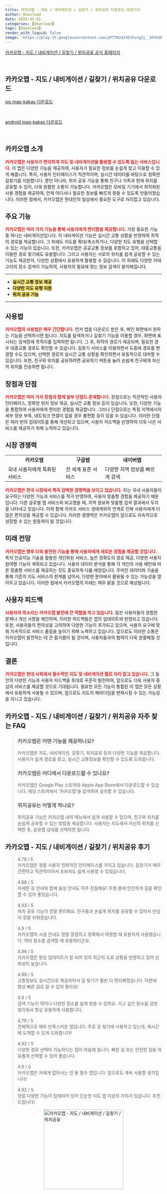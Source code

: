 ```yaml
---
title: 카카오맵 - 지도 / 내비게이션 / 길찾기 / 위치공유 다운로드 바로가기
author: Download
date: 2025-02-01
categories: [Download]
tags: [Download]
render_with_liquid: false
image: 'https://play-lh.googleusercontent.com/pPTTNz433EYFurg2j__bFU5ONdMoU_bs_-yS2JLZriua3iHrksGP6XBPF5VtDPlpGcW4=s256-rw'
---
```

<p><a class='click-button' title='카카오맵 - 지도 / 내비게이션 / 길찾기 / 위치공유' href='https://map.kakao.com/?nil_profile=title&nil_src=local' rel='nofollow'>카카오맵 - 지도 / 내비게이션 / 길찾기 / 위치공유 공식 홈페이지</a></p><br>
<h2 id='카카오맵 - 지도 / 내비게이션 / 길찾기 / 위치공유_다운로드'>카카오맵 - 지도 / 내비게이션 / 길찾기 / 위치공유 다운로드</h2>
<p><a class="click-button ios" title="map-kakao 다운로드" href="https://apps.apple.com/kr/app/%EC%B9%B4%EC%B9%B4%EC%98%A4%EB%A7%B5-%EB%8C%80%ED%95%9C%EB%AF%BC%EA%B5%AD-no-1-%EC%A7%80%EB%8F%84%EC%95%B1/id304608425" rel="nofollow">ios map-kakao 다운로드</a></p><br>
<p><a class="click-button android" title="map-kakao 다운로드" href="https://play.google.comhttps://play.google.com/store/apps/details?id=net.daum.android.map" rel="nofollow">android map-kakao 다운로드</a></p><br>


<h2 id='카카오맵 소개'>카카오맵 소개</h2>

<p><b><span style="color: #ee2323;">카카오맵은 사용자가 편리하게 지도 및 내비게이션을 활용할 수 있도록 돕는 서비스입니다.</span></b> 이 앱은 다양한 기능을 제공하여, 사용자가 필요한 정보를 손쉽게 찾고 이용할 수 있게 해줍니다. 특히, 사용자 인터페이스가 직관적이며, 실시간 데이터를 바탕으로 정확한 길찾기를 지원합니다. 뿐만 아니라, 위치 공유 기능을 통해 친구나 가족과 현재 위치를 공유할 수 있어, 더욱 원활한 소통이 가능합니다. 카카오맵은 모바일 기기에서 최적화된 사용 경험을 제공하여, 언제 어디서나 필요한 정보를 빠르게 찾을 수 있도록 만들어졌습니다. 이러한 점에서, 카카오맵은 현대인의 일상에서 중요한 도구로 자리잡고 있습니다.</p>

<h2 id='주요 기능'>주요 기능</h2>

<p><b><span style="color: #ee2323;">카카오맵은 여러 가지 기능을 통해 사용자에게 편리함을 제공합니다.</span></b> 가장 중요한 기능 중 하나는 내비게이션입니다. 이 내비게이션 기능은 실시간 교통 상황을 반영하여 최적의 경로를 제공합니다. 그 외에도 지도를 확대/축소하거나, 다양한 지도 유형을 선택할 수 있는 기능이 있습니다. 또한, 카카오맵은 공공교통 정보를 포함하고 있어, 대중교통을 이용한 경로 찾기에도 유용합니다. 그리고 사용자는 서로의 위치를 쉽게 공유할 수 있는 기능도 제공받아, 다양한 상황에서 유용하게 활용할 수 있습니다. 이 외에도 다양한 카테고리의 장소 검색이 가능하여, 사용자의 필요에 맞는 정보 검색이 용이해집니다.</p>

<hr />

<ul>
    <li><b><span style="background-color: #ffe066;">실시간 교통 정보 제공</span></b></li>
    <li><b><span style="background-color: #ffe066;">다양한 지도 유형 지원</span></b></li>
    <li><b><span style="background-color: #ffe066;">위치 공유 기능</span></b></li>
</ul>

<hr />

<h2 id='사용법'>사용법</h2>

<p><b><span style="color: #ee2323;">카카오맵의 사용법은 매우 간단합니다.</span></b> 먼저 앱을 다운로드 받은 후, 메인 화면에서 원하는 기능을 선택하시면 됩니다. 지도를 탐색하거나 길찾기 기능을 이용할 경우, 화면에 표시되는 검색창에 목적지를 입력하면 됩니다. 그 후, 최적의 경로가 제공되며, 필요한 경우 대중교통 경로도 확인할 수 있습니다. 길찾기 서비스를 이용하면서 도중에 경로를 변경할 수도 있으며, 선택한 경로의 실시간 교통 상황을 확인하면서 유동적으로 대처할 수 있습니다. 또한, 친구와 위치를 공유하려면 공유하기 버튼을 눌러 손쉽게 친구에게 자신의 위치를 전송하면 됩니다.</p>

<h2 id='장점과 단점'>장점과 단점</h2>

<p><b><span style="color: #ee2323;">카카오맵은 여러 가지 장점과 함께 일부 단점도 존재합니다.</span></b> 장점으로는 직관적인 사용자 인터페이스, 정확한 위치 정보 제공, 실시간 교통 정보 등이 있습니다. 또한, 다양한 기능을 통합하여 사용자에게 편리한 경험을 제공합니다. 그러나 단점으로는 특정 지역에서의 세부 정보 부족, 네트워크 연결이 없을 경우 불편함 등이 있을 수 있습니다. 이러한 단점은 여러 번의 업데이트를 통해 개선되고 있으며, 사용자 피드백을 반영하여 더욱 나은 서비스를 제공하기 위해 노력하고 있습니다.</p>

<h2 id='시장 경쟁력'>시장 경쟁력</h2>

<table>
    <tr>
        <td style="text-align: center; height: 17px;"><b>카카오맵</b></td>
        <td style="text-align: center; height: 17px;"><b>구글맵</b></td>
        <td style="text-align: center; height: 17px;"><b>네이버맵</b></td>
    </tr>
    <tr>
        <td>국내 사용자에게 특화된 서비스</td>
        <td>전 세계 표준 서비스</td>
        <td>다양한 지역 정보를 빠르게 검색</td>
    </tr>
</table>

<p><b><span style="color: #ee2323;">카카오맵은 한국 시장에서 특히 강력한 경쟁력을 보이고 있습니다.</span></b> 이는 국내 사용자들이 요구하는 다양한 기능과 서비스를 적극 반영하여, 사용자 맞춤형 경험을 제공하기 때문입니다. 다른 글로벌 맵 서비스와 비교했을 때, 지역 정보와 맞춤형 검색 결과에서 두각을 나타내고 있습니다. 이와 함께 카카오 서비스 생태계와의 연계로 인해 사용자에게 더 많은 편의성을 제공할 수 있습니다. 이러한 경쟁력은 카카오맵이 앞으로도 지속적으로 성장할 수 있는 원동력이 될 것입니다.</p>

<h2 id='미래 전망'>미래 전망</h2>

<p><b><span style="color: #ee2323;">카카오맵은 향후 더욱 발전된 기능을 통해 사용자에게 새로운 경험을 제공할 것입니다.</span></b> 특히 인공지능 기술을 활용한 개인화된 서비스, 높은 정확도의 경로 제공, 다양한 사용자 참여형 기능이 계획되고 있습니다. 사용자 데이터 분석을 통해 각 개인의 사용 패턴에 따른 맞춤형 서비스를 제공하는 것도 중요하게 다룰 예정입니다. 주어진 데이터와 기술을 통해 기존의 지도 서비스의 한계를 넘어서, 다양한 분야에서 활용될 수 있는 가능성을 열어두고 있습니다. 이러한 점에서 카카오맵의 미래는 매우 밝을 것으로 예상됩니다.</p>

<h2 id='사용자 피드백'>사용자 피드백</h2>

<p><b><span style="color: #ee2323;">사용자의 목소리는 카카오맵 발전에 큰 역할을 하고 있습니다.</span></b> 많은 사용자들이 경험한 문제나 개선 사항을 제안하며, 이러한 피드백들은 앱의 업데이트에 반영되고 있습니다. 또한, 사용자들의 편의성을 고려하여 다양한 기능이 추가되고 있으며, 사용자 요구에 맞춰 지속적으로 서비스 품질을 높이기 위해 노력하고 있습니다. 앞으로도 이러한 소통은 카카오맵이 발전하는 데 큰 밑거름이 될 것이며, 사용자들과의 협력이 더욱 원활해질 것입니다.</p>

<h2 id='결론'>결론</h2>

<p><b><span style="color: #ee2323;">카카오맵은 현대 사회에서 필수적인 지도 및 내비게이션 툴로 자리 잡고 있습니다.</span></b> 그 동안의 다양한 기능과 사용자 피드백을 토대로 꾸준히 발전하여, 앞으로도 더욱 사용자 중심의 서비스를 제공할 것으로 기대됩니다. 필요한 모든 기능이 통합된 이 앱은 모든 상황에서 유용하게 사용될 수 있으며, 앞으로도 지도의 패러다임을 변화시킬 수 있는 가능성을 지니고 있습니다.</p>


<h2 id='카카오맵 - 지도 / 내비게이션 / 길찾기 / 위치공유_자주_찾는_FAQ'>카카오맵 - 지도 / 내비게이션 / 길찾기 / 위치공유 자주 찾는 FAQ</h2>
<div itemscope="" itemtype="https://schema.org/FAQPage"> <blockquote> <div itemscope="" itemprop="mainEntity" itemtype="https://schema.org/Question"> <h3 itemprop="name">카카오맵은 어떤 기능을 제공하나요?</h3> <div itemscope="" itemprop="acceptedAnswer" itemtype="https://schema.org/Answer"> <span itemprop="text"> <p>카카오맵은 지도, 내비게이션, 길찾기, 위치공유 등의 다양한 기능을 제공합니다. 사용자가 쉽게 경로를 찾고, 실시간 교통정보를 확인할 수 있도록 도와줍니다.</p> </span> </div> </div> <div itemscope="" itemprop="mainEntity" itemtype="https://schema.org/Question"> <h3 itemprop="name">카카오맵은 어디에서 다운로드할 수 있나요?</h3> <div itemscope="" itemprop="acceptedAnswer" itemtype="https://schema.org/Answer"> <span itemprop="text"> <p>카카오맵은 Google Play 스토어와 Apple App Store에서 다운로드할 수 있습니다. 해당 스토어에서 '카카오맵'을 검색하여 설치할 수 있습니다.</p> </span> </div> </div> <div itemscope="" itemprop="mainEntity" itemtype="https://schema.org/Question"> <h3 itemprop="name">위치공유는 어떻게 하나요?</h3> <div itemscope="" itemprop="acceptedAnswer" itemtype="https://schema.org/Answer"> <span itemprop="text"> <p>위치공유 기능은 카카오맵 내의 메뉴에서 쉽게 사용할 수 있으며, 친구와 위치를 손쉽게 공유할 수 있는 방법을 제공합니다. 사용자는 지도에서 자신의 위치를 선택한 후, 공유할 상대를 선택하면 됩니다.</p> </span> </div> </div> </blockquote> </div>
<h2 id='카카오맵 - 지도 / 내비게이션 / 길찾기 / 위치공유_후기'>카카오맵 - 지도 / 내비게이션 / 길찾기 / 위치공유 후기</h2>
<div itemscope itemtype="https://schema.org/Product">
  <blockquote>
  <div itemprop="review" itemscope itemtype="https://schema.org/Review">
      <div itemprop="reviewRating" itemscope itemtype="https://schema.org/Rating"> <span itemprop="ratingValue">4.79</span> / <span itemprop="bestRating">5</span> </div>
      <span itemprop="reviewBody">카카오맵은 정말 사용자 친화적인 인터페이스를 가지고 있습니다. 길찾기가 매우 간편하고 직관적이어서 초보자도 쉽게 사용할 수 있었습니다.</span>
  </div>
  <br>
  <div itemprop="review" itemscope itemtype="https://schema.org/Review">
      <div itemprop="reviewRating" itemscope itemtype="https://schema.org/Rating"> <span itemprop="ratingValue">4.88</span> / <span itemprop="bestRating">5</span> </div>
      <span itemprop="reviewBody">자세한 길 안내와 함께 음성 안내도 아주 친절해요! 주행 중에 안전하게 길을 확인할 수 있어 좋았습니다.</span>
  </div>
  <br>
  <div itemprop="review" itemscope itemtype="https://schema.org/Review">
      <div itemprop="reviewRating" itemscope itemtype="https://schema.org/Rating"> <span itemprop="ratingValue">4.93</span> / <span itemprop="bestRating">5</span> </div>
      <span itemprop="reviewBody">위치 공유 기능이 정말 편리해요. 친구들과 손쉽게 위치를 공유할 수 있어서 만남이 정말 쉬워졌습니다.</span>
  </div>
  <br>
  <div itemprop="review" itemscope itemtype="https://schema.org/Review">
      <div itemprop="reviewRating" itemscope itemtype="https://schema.org/Rating"> <span itemprop="ratingValue">4.9</span> / <span itemprop="bestRating">5</span> </div>
      <span itemprop="reviewBody">카카오맵의 시설 안내도 정말 깔끔하고 정확해서 여행할 때 유용하게 사용했습니다. 여러 장소를 검색할 때 유용하더군요.</span>
  </div>
  <br>
  <div itemprop="review" itemscope itemtype="https://schema.org/Review">
      <div itemprop="reviewRating" itemscope itemtype="https://schema.org/Rating"> <span itemprop="ratingValue">4.96</span> / <span itemprop="bestRating">5</span> </div>
      <span itemprop="reviewBody">카카오맵은 항상 업데이트가 잘 되어 있어 최근의 도로 상황을 반영하고 있어 신뢰성이 높습니다.</span>
  </div>
  <br>
  <div itemprop="review" itemscope itemtype="https://schema.org/Review">
      <div itemprop="reviewRating" itemscope itemtype="https://schema.org/Rating"> <span itemprop="ratingValue">4.99</span> / <span itemprop="bestRating">5</span> </div>
      <span itemprop="reviewBody">교통정보도 실시간으로 제공되어서 길 찾기가 훨씬 더 편리해졌습니다. 덕분에 항상 빠른 길로 갈 수 있어 좋아요!</span>
  </div>
  <br>
  <div itemprop="review" itemscope itemtype="https://schema.org/Review">
      <div itemprop="reviewRating" itemscope itemtype="https://schema.org/Rating"> <span itemprop="ratingValue">4.9</span> / <span itemprop="bestRating">5</span> </div>
      <span itemprop="reviewBody">검색 기능이 뛰어나 다양한 장소를 쉽게 찾을 수 있어요. 가고 싶은 장소를 금방 찾아줘서 항상 유용하게 사용합니다.</span>
  </div>
  <br>
  <div itemprop="review" itemscope itemtype="https://schema.org/Review">
      <div itemprop="reviewRating" itemscope itemtype="https://schema.org/Rating"> <span itemprop="ratingValue">4.79</span> / <span itemprop="bestRating">5</span> </div>
      <span itemprop="reviewBody">전체적으로 매우 만족스러운 앱입니다. 주로 길 찾기에 사용하고 있는데, 제시간에 도착할 수 있게 도와줍니다!</span>
  </div>
  <br>
  <div itemprop="review" itemscope itemtype="https://schema.org/Review">
      <div itemprop="reviewRating" itemscope itemtype="https://schema.org/Rating"> <span itemprop="ratingValue">4.92</span> / <span itemprop="bestRating">5</span> </div>
      <span itemprop="reviewBody">다양한 경로 선택이 가능하다는 점이 마음에 듭니다. 빠른 길 또는 안전한 길을 자유롭게 선택할 수 있어 좋습니다.</span>
  </div>
  <br>
  <div itemprop="review" itemscope itemtype="https://schema.org/Review">
      <div itemprop="reviewRating" itemscope itemtype="https://schema.org/Rating"> <span itemprop="ratingValue">4.9</span> / <span itemprop="bestRating">5</span> </div>
      <span itemprop="reviewBody">카카오맵은 저에게 없어서는 안 될 필수 앱입니다. 앞으로도 계속 사용할 생각입니다!</span>
  </div>
  <br>
  <div itemprop="review" itemscope itemtype="https://schema.org/Review">
      <div itemprop="reviewRating" itemscope itemtype="https://schema.org/Rating"> <span itemprop="ratingValue">4.92</span> / <span itemprop="bestRating">5</span> </div>
      <span itemprop="reviewBody">정말 다양한 기능이 탑재되어 있어 단순한 지도 앱 이상의 가치가 있습니다. 추천드립니다!</span>
  </div>
  </blockquote>
</div>
<figure class="image" style="display: flex; justify-content: center; align-items: center; margin: 0;"><img src="https://play-lh.googleusercontent.com/pPTTNz433EYFurg2j__bFU5ONdMoU_bs_-yS2JLZriua3iHrksGP6XBPF5VtDPlpGcW4=s256-rw" alt="카카오맵 - 지도 / 내비게이션 / 길찾기 / 위치공유" width="256" height="256" style="max-width: 100%; height: auto;"></figure>
